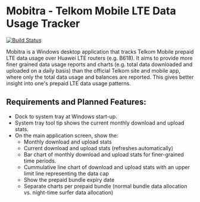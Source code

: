 Mobitra - Telkom Mobile LTE Data Usage Tracker
==============================================
[![Build Status](https://dev.azure.com/mpaulse/mobitra/_apis/build/status/mpaulse.mobitra?branchName=master)](https://dev.azure.com/mpaulse/mobitra/_build/latest?definitionId=1&branchName=master)

Mobitra is a Windows desktop application that tracks Telkom Mobile prepaid LTE data usage
over Huawei LTE routers (e.g. B618). It aims to provide more finer grained data usage
reports and charts (e.g. total data downloaded and uploaded on a daily basis) than the
official Telkom site and mobile app, where only the total data usage and balances
are reported. This gives better insight into one's prepaid LTE data usage patterns.

## Requirements and Planned Features:

- Dock to system tray at Windows start-up.
- System tray tool tip shows the current monthly download and upload stats.
- On the main application screen, show the:
    - Monthly download and upload stats
    - Current download and upload stats (refreshes automatically)
    - Bar chart of monthly download and upload stats for finer-grained time periods.
    - Cummulative line chart of download and upload stats with an upper limit line representing the data cap
    - Show the prepaid bundle expiry date
    - Separate charts per prepaid bundle (normal bundle data allocation vs. night-time surfer data allocation)
